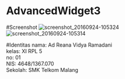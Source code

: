 # AdvancedWidget3

#Screenshot
![screenshot_20160924-105324](https://cloud.githubusercontent.com/assets/22124998/18806220/48ef2278-824f-11e6-9413-29fc00748bad.png)
![screenshot_20160924-105314](https://cloud.githubusercontent.com/assets/22124998/18806219/48e75f70-824f-11e6-8dfc-a7994643f27d.png)


#Identitas
nama: Ad Reana Vidya Ramadani<br>
kelas: XI RPL 5<br>
no: 01<br>
NIS: 4648/1367.070<br>
Sekolah: SMK Telkom Malang<br>
